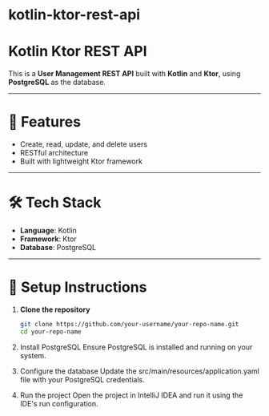 # kotlin-ktor-rest-api
# Kotlin Ktor REST API

This is a **User Management REST API** built with **Kotlin** and **Ktor**, using **PostgreSQL** as the database.

---

# 🚀 Features

- Create, read, update, and delete users
- RESTful architecture
- Built with lightweight Ktor framework

---

# 🛠️ Tech Stack

- **Language**: Kotlin
- **Framework**: Ktor
- **Database**: PostgreSQL

---

# 🧰 Setup Instructions

1. **Clone the repository**  
   ```bash
   git clone https://github.com/your-username/your-repo-name.git
   cd your-repo-name
2. Install PostgreSQL
Ensure PostgreSQL is installed and running on your system.

3. Configure the database
Update the src/main/resources/application.yaml file with your PostgreSQL credentials.

4. Run the project
Open the project in IntelliJ IDEA and run it using the IDE's run configuration.

